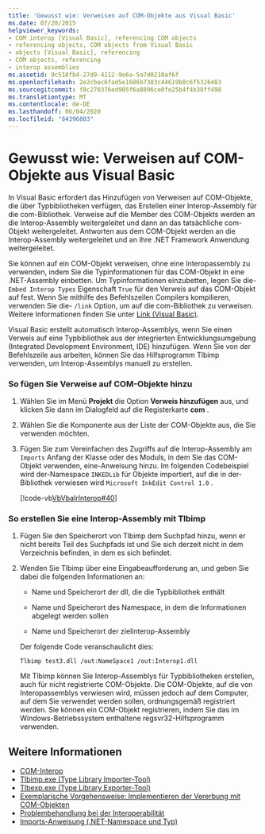 ```yaml
---
title: 'Gewusst wie: Verweisen auf COM-Objekte aus Visual Basic'
ms.date: 07/20/2015
helpviewer_keywords:
- COM interop [Visual Basic], referencing COM objects
- referencing objects, COM objects from Visual Basic
- objects [Visual Basic], referencing
- COM objects, referencing
- interop assemblies
ms.assetid: 9c518fb4-27d9-4112-9e6a-5a7d0210af6f
ms.openlocfilehash: 2e2cbac6fad5e1686b7383c44619b8c6f5326483
ms.sourcegitcommit: f8c270376ed905f6a8896ce0fe25b4f4b38ff498
ms.translationtype: MT
ms.contentlocale: de-DE
ms.lasthandoff: 06/04/2020
ms.locfileid: "84396803"
---
```

# <a name="how-to-reference-com-objects-from-visual-basic"></a>Gewusst wie: Verweisen auf COM-Objekte aus Visual Basic
In Visual Basic erfordert das Hinzufügen von Verweisen auf COM-Objekte, die über Typbibliotheken verfügen, das Erstellen einer Interop-Assembly für die com-Bibliothek. Verweise auf die Member des COM-Objekts werden an die Interop-Assembly weitergeleitet und dann an das tatsächliche com-Objekt weitergeleitet. Antworten aus dem COM-Objekt werden an die Interop-Assembly weitergeleitet und an Ihre .NET Framework Anwendung weitergeleitet.  
  
 Sie können auf ein COM-Objekt verweisen, ohne eine Interopassembly zu verwenden, indem Sie die Typinformationen für das COM-Objekt in eine .NET-Assembly einbetten. Um Typinformationen einzubetten, legen Sie die- `Embed Interop Types` Eigenschaft `True` für den Verweis auf das COM-Objekt auf fest. Wenn Sie mithilfe des Befehlszeilen Compilers kompilieren, verwenden Sie die- `/link` Option, um auf die com-Bibliothek zu verweisen. Weitere Informationen finden Sie unter [Link (Visual Basic)](../../reference/command-line-compiler/link.md).  
  
 Visual Basic erstellt automatisch Interop-Assemblys, wenn Sie einen Verweis auf eine Typbibliothek aus der integrierten Entwicklungsumgebung (Integrated Development Environment, IDE) hinzufügen. Wenn Sie von der Befehlszeile aus arbeiten, können Sie das Hilfsprogramm Tlbimp verwenden, um Interop-Assemblys manuell zu erstellen.  
  
### <a name="to-add-references-to-com-objects"></a>So fügen Sie Verweise auf COM-Objekte hinzu  
  
1. Wählen Sie im Menü **Projekt** die Option **Verweis hinzufügen** aus, und klicken Sie dann im Dialogfeld auf die Registerkarte **com** .  
  
2. Wählen Sie die Komponente aus der Liste der COM-Objekte aus, die Sie verwenden möchten.  
  
3. Fügen Sie zum Vereinfachen des Zugriffs auf die Interop-Assembly am `Imports` Anfang der Klasse oder des Moduls, in dem Sie das COM-Objekt verwenden, eine-Anweisung hinzu. Im folgenden Codebeispiel wird der-Namespace `INKEDLib` für Objekte importiert, auf die in der-Bibliothek verwiesen wird `Microsoft InkEdit Control 1.0` .  
  
     [!code-vb[VbVbalrInterop#40](~/samples/snippets/visualbasic/VS_Snippets_VBCSharp/VbVbalrInterop/VB/Class1.vb#40)]  
  
### <a name="to-create-an-interop-assembly-using-tlbimp"></a>So erstellen Sie eine Interop-Assembly mit Tlbimp  
  
1. Fügen Sie den Speicherort von Tlbimp dem Suchpfad hinzu, wenn er nicht bereits Teil des Suchpfads ist und Sie sich derzeit nicht in dem Verzeichnis befinden, in dem es sich befindet.  
  
2. Wenden Sie Tlbimp über eine Eingabeaufforderung an, und geben Sie dabei die folgenden Informationen an:  
  
    - Name und Speicherort der dll, die die Typbibliothek enthält  
  
    - Name und Speicherort des Namespace, in dem die Informationen abgelegt werden sollen  
  
    - Name und Speicherort der zielinterop-Assembly  
  
     Der folgende Code veranschaulicht dies:  
  
    ```console  
    Tlbimp test3.dll /out:NameSpace1 /out:Interop1.dll  
    ```  
  
     Mit Tlbimp können Sie Interop-Assemblys für Typbibliotheken erstellen, auch für nicht registrierte COM-Objekte. Die COM-Objekte, auf die von Interopassemblys verwiesen wird, müssen jedoch auf dem Computer, auf dem Sie verwendet werden sollen, ordnungsgemäß registriert werden. Sie können ein COM-Objekt registrieren, indem Sie das im Windows-Betriebssystem enthaltene regsvr32-Hilfsprogramm verwenden.  
  
## <a name="see-also"></a>Weitere Informationen

- [COM-Interop](index.md)
- [Tlbimp.exe (Type Library Importer-Tool)](../../../framework/tools/tlbimp-exe-type-library-importer.md)
- [Tlbexp.exe (Type Library Exporter-Tool)](../../../framework/tools/tlbexp-exe-type-library-exporter.md)
- [Exemplarische Vorgehensweise: Implementieren der Vererbung mit COM-Objekten](walkthrough-implementing-inheritance-with-com-objects.md)
- [Problembehandlung bei der Interoperabilität](troubleshooting-interoperability.md)
- [Imports-Anweisung (.NET-Namespace und Typ)](../../language-reference/statements/imports-statement-net-namespace-and-type.md)
